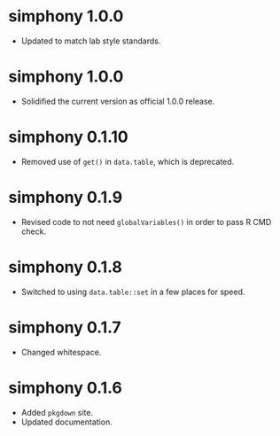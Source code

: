 # simphony 1.0.0
* Updated to match lab style standards.

# simphony 1.0.0
* Solidified the current version as official 1.0.0 release.

# simphony 0.1.10
* Removed use of `get()` in `data.table`, which is deprecated.

# simphony 0.1.9
* Revised code to not need `globalVariables()` in order to pass R CMD check.

# simphony 0.1.8
* Switched to using `data.table::set` in a few places for speed.

# simphony 0.1.7
* Changed whitespace.

# simphony 0.1.6
* Added `pkgdown` site.
* Updated documentation.
